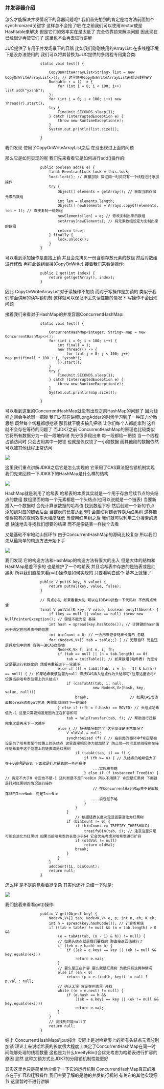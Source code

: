 ### 并发容器介绍
怎么才能解决并发情况下的容器问题呢? 我们首先想到的肯定是给方法前面加个synchronized关键字 这样总不会抢了吧
在之前我们可以使用Vector或是Hashtable来解决 但是它们的效率实在是太低了 完全依靠锁来解决问题 因此现在已经很少再使它们了 这里也不会再去进行讲解

JUC提供了专用于并发场景下的容器 比如我们刚刚使用的ArrayList 在多线程环境下是没办法使用的 我们可以将其替换为JUC提供的多线程专用集合类:

                    static void test() {

                        CopyOnWriteArrayList<String> list = new CopyOnWriteArrayList<>(); // 这里使用CopyOnWriteArrayList来保证线程安全
                        Runnable r = () -> {
                            for (int i = 0; i < 100; i++) list.add("yxsnb");
                        };
                        for (int i = 0; i < 100; i++) new Thread(r).start();
                        try {
                            TimeUnit.SECONDS.sleep(1);
                        } catch (InterruptedException e) {
                            throw new RuntimeException(e);
                        }
                        System.out.println(list.size());
                
                    }

我们发现 使用了CopyOnWriteArrayList之后 在没出现过上面的问题

那么它是如何实现的呢 我们先来看看它是如何进行add()操作的:

                    public boolean add(E e) {
                        final ReentrantLock lock = this.lock;
                        lock.lock(); // 直接加锁 保证同一时间只有一个线程进行添加操作
                        try {
                            Object[] elements = getArray(); // 获取当前存储元素的数组
                            int len = elements.length;
                            Object[] newElements = Arrays.copyOf(elements, len + 1); // 直接复制一份数组
                            newElements[len] = e; // 修改复制出来的数组
                            setArray(newElements); // 将元素数组设定为复制出来的数组
                            return true;
                        } finally {
                            lock.unlock();
                        }
                    }

可以看到添加操作是直接上锁 并且会先拷贝一份当前存放元素的数组 然后对数组进行修改 再将此数组替换(CopyOnWrite) 接着我们来看读操作:

                    public E get(int index) {
                        return get(getArray(), index);
                    }

因此 CopyOnWriteArrayList对于读操作不加锁 而对于写操作是加锁的 类似于我们前面讲解的读写锁机制 这样就可以保证不丢失读性能的情况下 写操作不会出现问题

接着我们来看对于HashMap的并发容器ConcurrentHashMap:

                    static void test() {

                        ConcurrentHashMap<Integer, String> map = new ConcurrentHashMap<>();
                        for (int i = 0; i < 100; i++) {
                            int finalI = i;
                            new Thread(() -> {
                                for (int j = 0; j < 100; j++) map.put(finalI * 100 + j, "yxsnb");
                            }).start();
                        }
                        try {
                            TimeUnit.SECONDS.sleep(1);
                        } catch (InterruptedException e) {
                            throw new RuntimeException(e);
                        }
                        System.out.println(map.size());
                
                    }

可以看到这里的ConcurrentHashMap就没有出现之前HashMap的问题了 因为线程之间会争抢同一把锁 我们之前在讲解LongAdder的时候学习到了一种压力分散思想 既然每个线程都想抢锁
那我就干脆多搞几把锁 让你们每个人都能拿到 这样就不会存在等待的问题了 而JDK7之前 ConcurrentHashMap的原理也比较类似 它将所有数据分为一段一段地存储 先分很多段出来
每一段都给一把锁 当一个线程占锁访问时 只会占用其中一把锁 也就是仅仅锁了一小段数据 而其他段的数据依然可以被其他线程正常访问

<img src="https://fast.itbaima.net/2023/03/06/elxSQDBkcmqWtGU.png">

这里我们重点讲解JDK8之后它是怎么实现的 它采用了CAS算法配合锁机制实现 我们先来回顾一下JDK8下的HashMap是什么样的结构

<img src="https://img-blog.csdnimg.cn/img_convert/3ad05990ed9e29801b1992030c030a00.png">

HashMap就是利用了哈希表 哈希表的本质其实就是一个用于存放后续节点的头结点的数组 数组里面的每一个元素都是一个头结点(也可以说就是一个链表) 当要新插入一个数据时
会先计算该数据的哈希值 找到数组下标 然后创建一个新的节点 添加到对应的链表后面 当链表的长度达到8时 会自动将链表转换为红黑树 这样能使得原有的查询效率大幅度降低
当使用红黑树之后 我们就可以利用二分搜索的思想 快速地去寻找我们想要的结果 而不是像链表一样挨个去看

又是基础不牢地动山摇环节 由于ConcurrentHashMap的源码比较复杂 所以我们先从最简单的构造方法开始下手

<img src="https://fast.itbaima.net/2023/03/06/DEFR3d6gzOf7oNs.png">

我们发现 它的构造方法和HashMap的构造方法有很大的出入 但是大体的结构和HashMap是差不多的 也是维护了一个哈希表
并且哈希表中存放的是链表或是红黑树 所以我们直接来看put()操作是如何实现的 只要看明白这个 基本上就懂了

                    public V put(K key, V value) {
                        return putVal(key, value, false);
                    }
                    
                    // 有点小乱 如果看着太乱 可以在IDEA中折叠一下代码块 不然有点难受
                    final V putVal(K key, V value, boolean onlyIfAbsent) {
                        if (key == null || value == null) throw new NullPointerException(); // 键值不能为空 基操
                        int hash = spread(key.hashCode()); // 计算键的hash值 用于确定在哈希表中的位置
                        int binCount = 0; // 一会用来记录链表长度的 忽略
                        for (Node<K,V>[] tab = table;;) { // 无限循环 而且还是并发包中的类 盲猜一波CAS自旋锁
                            Node<K,V> f; int n, i, fh;
                            if (tab == null || (n = tab.length) == 0)
                                tab = initTable(); // 如果数组(哈希表) 为空肯定是要进行初始化的 然后再重新进下一轮循环
                            else if ((f = tabAt(tab, i = (n - 1) & hash)) == null) { // 如果哈希表该位置为null 直接CAS插入结点作为头结即可(注意这里会将f设置当前哈希表位置上的头结点)
                                if (casTabAt(tab, i, null,
                                            new Node<K,V>(hash, key, value, null)))  
                                    break;                   // 如果CAS成功 直接break结束put方法 失败那就继续下一轮循环
                            } else if ((fh = f.hash) == MOVED) // 头结点哈希值为-1 这里只需要知道是因为正在扩容即可
                                tab = helpTransfer(tab, f); // 帮助进行迁移 完事之后再来下一次循环
                            else { // 特殊情况都完了 这里就该是正常情况了
                                V oldVal = null;
                                synchronized (f) { // 在前面的循环中f肯定是被设定为了哈希表某个位置上的头结点 这里直接把它作为锁加锁了 防止同一时间其他线程也在操作哈希表中这个位置上的链表或是红黑树
                                    if (tabAt(tab, i) == f) {
                                        if (fh >= 0) { // 头结点的哈希值大于等于0说明是链表 下面就是针对链表的一些列操作
                                            ...实现细节略
                                        } else if (f instanceof TreeBin) { // 肯定不大于0 肯定也不是-1 还判断是不是TreeBin 所以不用猜了 肯定是红黑树 下面就是针对红黑树的情况进行操作
                                            // 在ConcurrentHashMap并不是直接存储的TreeNode 而是TreeBin
                                            ...实现细节略
                                        }
                                    }
                                }
                                    // 根据链表长度决定是否要进化为红黑树
                                if (binCount != 0) {
                                    if (binCount >= TREEIFY_THRESHOLD)
                                        treeifyBin(tab, i); // 注意这里只是可能会进化为红黑树 如果当前哈希表的长度小于64 它会优先考虑对哈希表进行扩容
                                    if (oldVal != null)
                                        return oldVal;
                                    break;
                                }
                            }
                        }
                        addCount(1L, binCount);
                        return null;
                    }

怎么样 是不是感觉看着挺复杂 其实也还好 总结一下就是:

<img src="https://fast.itbaima.net/2023/03/06/qvRH4wsIi9fczVh.png">

我们接着来看看get()操作:

                    public V get(Object key) {
                        Node<K,V>[] tab; Node<K,V> e, p; int n, eh; K ek;
                        int h = spread(key.hashCode()); // 计算哈希值
                        if ((tab = table) != null && (n = tab.length) > 0 &&
                            (e = tabAt(tab, (n - 1) & h)) != null) {
                            // 如果头结点就是我们要找的 那直接返回值就行了
                            if ((eh = e.hash) == h) {
                                if ((ek = e.key) == key || (ek != null && key.equals(ek)))
                                    return e.val;
                            }
                            // 要么是正在扩容 要么就是红黑树 负数只有这两种情况
                            else if (eh < 0)
                                return (p = e.find(h, key)) != null ? p.val : null;
                            // 确认无误 肯定在列表里 开找
                            while ((e = e.next) != null) {
                                if (e.hash == h &&
                                    ((ek = e.key) == key || (ek != null && key.equals(ek))))
                                    return e.val;
                            }
                        }
                        // 没找到只能null了
                        return null;
                    }

综上 ConcurrentHashMap的put操作 实际上是对哈希表上的所有头结点元素分别加锁 理论上来说哈希表的长度很大程度上决定了ConcurrentHashMap在同一时间能够处理的线程数量
这也是为什么treeifyBin()会优先考虑为哈希表进行扩容的原因 显然 这种加锁方式比JDK7的分段锁机制性能更好

其实这里也只是简单地介绍了一下它的运行机制 ConcurrentHashMap真正的难点在于扩容和迁移操作 我们主要了解的是他的并发执行机制 有关它的其他实现细节 这里暂时不进行讲解